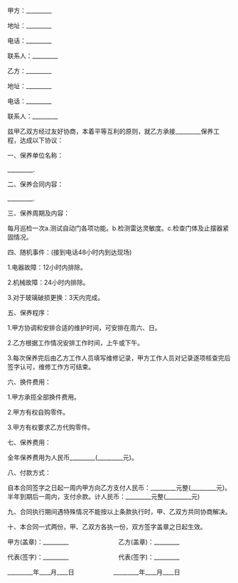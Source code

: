 
 


甲方：_________


地址：_________


电话：_________


联系人：_________


乙方：_________


地址：_________


电话：_________


联系人：_________


兹甲乙双方经过友好协商，本着平等互利的原则，就乙方承接_________保养工程，达成以下协议：


一、保养单位名称：


_________.


二、保养合同内容：


_________.


三、保养周期及内容：


每月巡检一次a.测试自动门各项功能。b.检测雷达灵敏度。c.检查门体及止摆器紧固情况。


四、随机事件：(接到电话48小时内到达现场)


1.电器故障：12小时内排除。


2.机械故障：24小时内排除。


3.对于玻璃破损更换：3天内完成。


五、保养程序：


1.甲方协调和安排合适的维护时间，可安排在周六、日。


2.乙方根据工作情况安排工作时间，上午或下午。


3.每次保养完后由乙方工作人员填写维修记录，甲方工作人员对记录逐项核查完后签字认可，维修工作方可结束。


六、换件费用：


1.甲方承揽全部换件费用。


2.甲方有权自购零件。


3.甲方有权要求乙方代购零件。


七、保养费用：


全年保养费用为人民币_________(_________元)。


八、付款方式：


自本合同签字之日起一周内甲方向乙方支付人民币：_________元整(_________元)。半年到期后一周内，支付佘款。计人民币：_________元整(_________元)


九、合同执行期间遇特殊情况不能按以上条款执行时，甲、乙双方共同协商解决。


十、本合同一式两份，甲、乙双方各执一份，双方签字盖章之日起生效。


甲方(盖章)：_________　　　　　　　　乙方(盖章)：_________


代表(签字)：_________　　　　　　　　代表(签字)：_________


_________年____月____日　　　　　　   _________年____月____日
 


 

 
 
 
 
 
  


  
 

  


  


  
 
 
 
 


